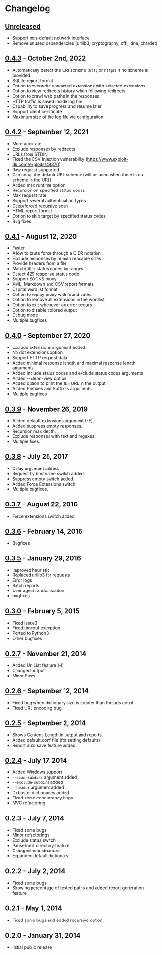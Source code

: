 # Changelog

## [Unreleased]
- Support non-default network interface
- Remove unused dependencies (urllib3, cryptography, cffi, idna, chardet)

## [0.4.3] - October 2nd, 2022
- Automatically detect the URI scheme (`http` or `https`) if no scheme is provided
- SQLite report format
- Option to overwrite unwanted extensions with selected extensions
- Option to view redirects history when following redirects
- Option to crawl web paths in the responses
- HTTP traffic is saved inside log file
- Capability to save progress and resume later
- Support client certificate
- Maximum size of the log file via configuration

## [0.4.2] - September 12, 2021
- More accurate
- Exclude responses by redirects
- URLs from STDIN
- Fixed the CSV Injection vulnerability (https://www.exploit-db.com/exploits/49370)
- Raw request supported
- Can setup the default URL scheme (will be used when there is no scheme in the URL)
- Added max runtime option
- Recursion on specified status codes
- Max request rate
- Support several authentication types
- Deep/forced recursive scan
- HTML report format
- Option to skip target by specified status codes
- Bug fixes

## [0.4.1] - August 12, 2020
- Faster
- Allow to brute force through a CIDR notation
- Exclude responses by human readable sizes
- Provide headers from a file
- Match/filter status codes by ranges
- Detect 429 response status code
- Support SOCKS proxy
- XML, Markdown and CSV report formats
- Capital wordlist format
- Option to replay proxy with found paths
- Option to remove all extensions in the wordlist
- Option to exit whenever an error occurs
- Option to disable colored output
- Debug mode
- Multiple bugfixes

## [0.4.0] - September 27, 2020
- Exclude extensions argument added
- No dot extensions option
- Support HTTP request data
- Added minimal response length and maximal response length arguments
- Added include status codes and exclude status codes arguments
- Added --clean-view option
- Added option to print the full URL in the output
- Added Prefixes and Suffixes arguments
- Multiple bugfixes

## [0.3.9] - November 26, 2019
- Added default extensions argument (-E).
- Added suppress empty responses.
- Recursion max depth.
- Exclude responses with text and regexes.
- Multiple fixes.

## [0.3.8] - July 25, 2017
- Delay argument added.
- Request by hostname switch added.
- Suppress empty switch added.
- Added Force Extensions switch.
- Multiple bugfixes.

## [0.3.7] - August 22, 2016
- Force extensions switch added

## [0.3.6] - February 14, 2016
- Bugfixes

## [0.3.5] - January 29, 2016
- Improved heuristic
- Replaced urllib3 for requests 
- Error logs
- Batch reports 
- User agent randomization 
- bugfixes

## [0.3.0] - February 5, 2015
- Fixed issue3
- Fixed timeout exception
- Ported to Python3
- Other bugfixes

## [0.2.7] - November 21, 2014
- Added Url List feature (-l)
- Changed output
- Minor Fixes

## [0.2.6] - September 12, 2014
- Fixed bug when dictionary size is greater than threads count
- Fixed URL encoding bug

## [0.2.5] - September 2, 2014
- Shows Content-Length in output and reports
- Added default.conf file (for setting defaults)
- Report auto save feature added.

## [0.2.4] - July 17, 2014
- Added Windows support
- `--scan-subdirs` argument added
- `--exclude-subdirs` added
- `--header` argument added
- Dirbuster dictionaries added
- Fixed some concurrency bugs
- MVC refactoring

## 0.2.3 - July 7, 2014
- Fixed some bugs
- Minor refactorings
- Exclude status switch
- Pause/next directory feature
- Changed help structure
- Expanded default dictionary

## 0.2.2 - July 2, 2014
- Fixed some bugs
- Showing percentage of tested paths and added report generation feature

## 0.2.1 - May 1, 2014
- Fixed some bugs and added recursive option

## 0.2.0 - January 31, 2014
- Initial public release

[Unreleased]: https://github.com/maurosoria/dirsearch/tree/master
[0.4.3]: https://github.com/maurosoria/dirsearch/tree/v0.4.3
[0.4.2]: https://github.com/maurosoria/dirsearch/tree/v0.4.2
[0.4.1]: https://github.com/maurosoria/dirsearch/tree/v0.4.1
[0.4.0]: https://github.com/maurosoria/dirsearch/tree/v0.4.0
[0.3.9]: https://github.com/maurosoria/dirsearch/tree/v0.3.9
[0.3.8]: https://github.com/maurosoria/dirsearch/tree/v0.3.8
[0.3.7]: https://github.com/maurosoria/dirsearch/tree/v0.3.7
[0.3.6]: https://github.com/maurosoria/dirsearch/tree/v0.3.6
[0.3.5]: https://github.com/maurosoria/dirsearch/tree/v0.3.5
[0.3.0]: https://github.com/maurosoria/dirsearch/tree/v0.3.0
[0.2.7]: https://github.com/maurosoria/dirsearch/tree/v0.2.7
[0.2.6]: https://github.com/maurosoria/dirsearch/tree/v0.2.6
[0.2.5]: https://github.com/maurosoria/dirsearch/tree/v0.2.5
[0.2.4]: https://github.com/maurosoria/dirsearch/tree/v0.2.4
